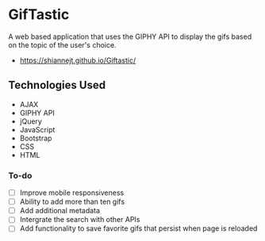 # GifTastic

A web based application that uses the GIPHY API to display the gifs based on the topic of the user's choice.

- https://shiannejt.github.io/Giftastic/

## Technologies Used

- AJAX
- GIPHY API
- jQuery
- JavaScript
- Bootstrap
- CSS
- HTML

### To-do

- [ ] Improve mobile responsiveness
- [ ] Ability to add more than ten gifs
- [ ] Add additional metadata
- [ ] Intergrate the search with other APIs
- [ ] Add functionality to save favorite gifs that persist when page is reloaded
